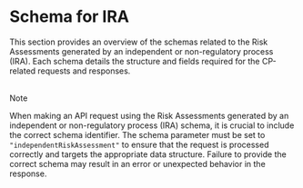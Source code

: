 <script setup>
import "@/style.css"
</script>

# Schema for IRA

This section provides an overview of the schemas related to the Risk Assessments generated by an independent or non-regulatory process (IRA). Each schema details the structure and fields required for the CP-related requests and responses. 
<br><br>

> [!NOTE]
> When making an API request using the Risk Assessments generated by an independent or non-regulatory process (IRA) schema, it is crucial to include the correct schema identifier. The schema parameter must be set to `"independentRiskAssessment"` to ensure that the request is processed correctly and targets the appropriate data structure. Failure to provide the correct schema may result in an error or unexpected behavior in the response.


<!--@include: @/../components/ira/request-body.md-->